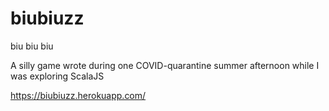 # biubiuzz
biu biu biu

A silly game wrote during one COVID-quarantine summer afternoon while I was exploring ScalaJS

https://biubiuzz.herokuapp.com/
